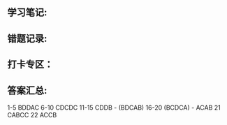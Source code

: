 ## 学习笔记:

## 错题记录:



## 打卡专区：


## 答案汇总: 
1-5 BDDAC
6-10  CDCDC
11-15 CDDB - (BDCAB)
16-20 (BCDCA) - ACAB
21 CABCC
22 ACCB




